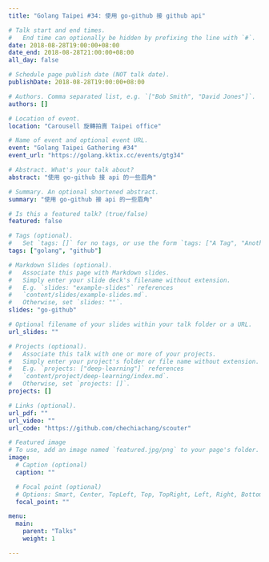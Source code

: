 ```yaml
---
title: "Golang Taipei #34: 使用 go-github 接 github api"

# Talk start and end times.
#   End time can optionally be hidden by prefixing the line with `#`.
date: 2018-08-28T19:00:00+08:00
date_end: 2018-08-28T21:00:00+08:00
all_day: false

# Schedule page publish date (NOT talk date).
publishDate: 2018-08-28T19:00:00+08:00

# Authors. Comma separated list, e.g. `["Bob Smith", "David Jones"]`.
authors: []

# Location of event.
location: "Carousell 旋轉拍賣 Taipei office"

# Name of event and optional event URL.
event: "Golang Taipei Gathering #34"
event_url: "https://golang.kktix.cc/events/gtg34"

# Abstract. What's your talk about?
abstract: "使用 go-github 接 api 的一些眉角"

# Summary. An optional shortened abstract.
summary: "使用 go-github 接 api 的一些眉角"

# Is this a featured talk? (true/false)
featured: false

# Tags (optional).
#   Set `tags: []` for no tags, or use the form `tags: ["A Tag", "Another Tag"]` for one or more tags.
tags: ["golang", "github"]

# Markdown Slides (optional).
#   Associate this page with Markdown slides.
#   Simply enter your slide deck's filename without extension.
#   E.g. `slides: "example-slides"` references 
#   `content/slides/example-slides.md`.
#   Otherwise, set `slides: ""`.
slides: "go-github"

# Optional filename of your slides within your talk folder or a URL.
url_slides: ""

# Projects (optional).
#   Associate this talk with one or more of your projects.
#   Simply enter your project's folder or file name without extension.
#   E.g. `projects: ["deep-learning"]` references 
#   `content/project/deep-learning/index.md`.
#   Otherwise, set `projects: []`.
projects: []

# Links (optional).
url_pdf: ""
url_video: ""
url_code: "https://github.com/chechiachang/scouter"

# Featured image
# To use, add an image named `featured.jpg/png` to your page's folder. 
image:
  # Caption (optional)
  caption: ""

  # Focal point (optional)
  # Options: Smart, Center, TopLeft, Top, TopRight, Left, Right, BottomLeft, Bottom, BottomRight
  focal_point: ""

menu:
  main:
    parent: "Talks"
    weight: 1

---
```

